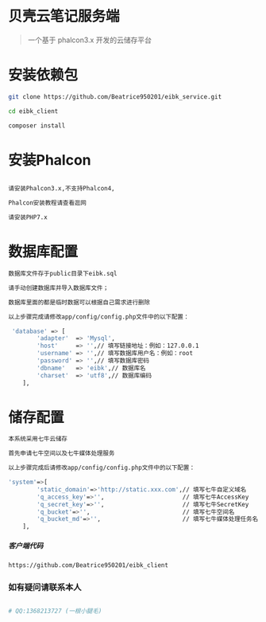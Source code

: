 # 贝壳云笔记服务端

> 一个基于 phalcon3.x 开发的云储存平台

# 安装依赖包

``` bash
git clone https://github.com/Beatrice950201/eibk_service.git

cd eibk_client

composer install
```
# 安装Phalcon

``` bash

请安装Phalcon3.x,不支持Phalcon4,

Phalcon安装教程请查看逛网

请安装PHP7.x

```

# 数据库配置
``` bash
数据库文件存于public目录下eibk.sql

请手动创建数据库并导入数据库文件；

数据库里面的都是临时数据可以根据自己需求进行删除

以上步骤完成请修改app/config/config.php文件中的以下配置：

 'database' => [
        'adapter'  => 'Mysql',
        'host'     => '',// 填写链接地址：例如：127.0.0.1
        'username' => '',// 填写数据库用户名：例如：root
        'password' => '',// 填写数据库密码
        'dbname'   => 'eibk',// 数据库名
        'charset'  => 'utf8',// 数据库编码
    ],

```

# 储存配置
``` bash
本系统采用七牛云储存

首先申请七牛空间以及七牛媒体处理服务

以上步骤完成后请修改app/config/config.php文件中的以下配置：

'system'=>[
        'static_domain'=>'http://static.xxx.com',// 填写七牛自定义域名
        'q_access_key'=>'',                      // 填写七牛AccessKey
        'q_secret_key'=>'',                      // 填写七牛SecretKey
        'q_bucket'=>'',                          // 填写七牛空间名
        'q_bucket_md'=>'',                       // 填写七牛媒体处理任务名
    ],
```

##### 客户端代码

``` bash
https://github.com/Beatrice950201/eibk_client
```

### 如有疑问请联系本人

``` bash

# QQ:1368213727 (一根小腿毛)

```
